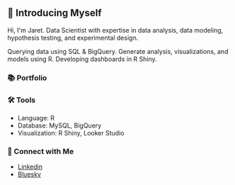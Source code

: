 ## 👋 Introducing Myself

Hi, I'm Jaret. Data Scientist with expertise in data analysis, data modeling, hypothesis testing, and experimental design.

Querying data using SQL & BigQuery.
Generate analysis, visualizations, and models using R.
Developing dashboards in R Shiny.

### 📚 Portfolio

### 🛠️ Tools

- Language: R
- Database: MySQL, BigQuery
- Visualization: R Shiny, Looker Studio

### 🔗 Connect with Me

- [Linkedin](https://www.linkedin.com/in/jaretkeniston/)
- [Bluesky](https://bsky.app/profile/jaretk.bsky.social)
